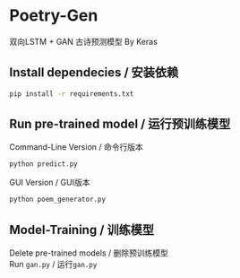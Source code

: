 # Poetry-Gen

双向LSTM + GAN 古诗预测模型 By Keras

## Install dependecies / 安装依赖

```bash
pip install -r requirements.txt
```

## Run pre-trained model / 运行预训练模型

Command-Line Version / 命令行版本 

```bash
python predict.py 
```

GUI Version / GUI版本

```bash
python poem_generator.py
```

## Model-Training / 训练模型

Delete pre-trained models / 删除预训练模型  
Run `gan.py` / 运行`gan.py`
